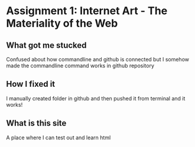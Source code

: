 # Assignment 1: Internet Art - The Materiality of the Web
## What got me stucked
Confused about how commandline and github is connected but I somehow made the commandline command works in github repository 
## How I fixed it
I manually created folder in github and then pushed it from terminal and it works!
## What is this site
A place where I can test out and learn html
